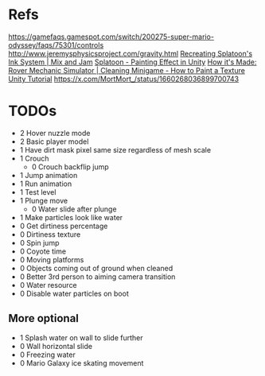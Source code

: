 ﻿# Refs
https://gamefaqs.gamespot.com/switch/200275-super-mario-odyssey/faqs/75301/controls
http://www.jeremysphysicsproject.com/gravity.html
[Recreating Splatoon's Ink System | Mix and Jam](https://www.youtube.com/watch?v=FR618z5xEiM)
[Splatoon - Painting Effect in Unity](https://www.youtube.com/watch?v=YUWfHX_ZNCw)
[How it's Made: Rover Mechanic Simulator | Cleaning Minigame - How to Paint a Texture Unity Tutorial](https://www.youtube.com/watch?v=Xss4__kgYiY)
https://x.com/MortMort_/status/1660268036899700743
# TODOs
- 2 Hover nuzzle mode
- 2 Basic player model
- 1 Have dirt mask pixel same size regardless of mesh scale
- 1 Crouch
	- 0 Crouch backflip jump
- 1 Jump animation
- 1 Run animation
- 1 Test level
- 1 Plunge move
	- 0 Water slide after plunge
- 1 Make particles look like water
- 0 Get dirtiness percentage
- 0 Dirtiness texture
- 0 Spin jump
- 0 Coyote time
- 0 Moving platforms
- 0 Objects coming out of ground when cleaned
- 0 Better 3rd person to aiming camera transition
- 0 Water resource
- 0 Disable water particles on boot

## More optional
- 1 Splash water on wall to slide further
- 0 Wall horizontal slide
- 0 Freezing water
- 0 Mario Galaxy ice skating movement